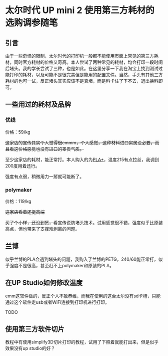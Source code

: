 #  太尔时代 UP mini 2 使用第三方耗材的选购调参随笔
## 引言

由于一些奇怪的限制，太尔时代的打印机一般都不能使用市面上常见的第三方耗材，同时官方耗材的价格又奇高。本人尝试了两种常见的耗材，均会打印一段时间后堵头。我的学长尝试了三种，也是如此。在这里分享一下我在淘宝上找到测试过能打印的耗材，以及可能不是很完美但是能用的配置文件。当然，手头有其他三方耗材的也可一试，反正堵头其实应该不是真堵，而是料卡住了下不去，退出换料即可。

## 一些用过的耗材及品牌

### 优线

价格：59/kg

~~这家店的宣传其实个人觉得很emmm，个人感觉，这种材料进口实属没必要，而且看这价格感觉也没有进口的睾贵气质。~~

至少这家店的耗材，能正常打。本人购入的为[PLA+](https://item.taobao.com/item.htm?spm=a1z09.2.0.0.421f2e8d8w64tr&id=535434345089&_u=72oc0e6u4027)，温度215有点拉丝，我调到200度用着还行。

强度有点弱，稍微用力一掰就可能断了。

### polymaker

价格：119/kg

~~这家店看着还挺高端~~

~~买了个小样，还没到货，~~看宣传说防堵头技术。试用感觉很不错，强度似乎比原装高点，但也带来了支撑难剥离的问题。

## 兰博

似乎兰博的PLA会遇到堵头的问题，我购入了兰博的PETG，240/60能正常打，似乎强度不是很高，甚至赶不上polymaker和原装的PLA。

## 在UP Studio如何修改温度

emm这软件做的，反正个人不敢恭维，而我在使用的这台太尔没有sd卡槽，只能通过这个软件走usb或者WiFi连接到打印机进行打印。

TODO

## 使用第三方软件切片

教程中有使用simplify3D切片打印的教程，试用了下照着就能打出来，但是似乎效果没有up studio的好？
